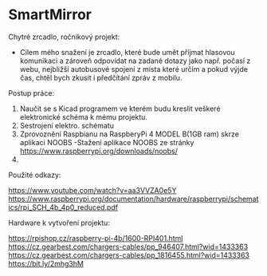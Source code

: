 # SmartMirror
Chytré zrcadlo, ročníkový projekt:

- Cílem mého snažení je zrcadlo, které bude umět příjmat hlasovou komunikaci a zároveň odpovídat na zadané dotazy jako např. počasí z webu, nejbližší autobusové spojení z místa které určím a pokud výjde čas, chtěl bych zkusit i předčítání zpráv z mobilu.

Postup práce:

1. Naučit se s Kicad programem ve kterém budu kreslit veškeré elektronické schéma k mému projektu.
2. Sestrojení elektro. schématu
3. Zprovoznění Raspbianu na RaspberyPi 4 MODEL B(1GB ram) skrze aplikaci NOOBS
-Stažení aplikace NOOBS ze stránky https://www.raspberrypi.org/downloads/noobs/
4. 

Použité odkazy:

https://www.youtube.com/watch?v=aa3VVZA0e5Y
https://www.raspberrypi.org/documentation/hardware/raspberrypi/schematics/rpi_SCH_4b_4p0_reduced.pdf

Hardware k vytvoření projektu:

https://rpishop.cz/raspberry-pi-4b/1600-RPI401.html
https://cz.gearbest.com/chargers-cables/pp_946407.html?wid=1433363
https://cz.gearbest.com/chargers-cables/pp_1816455.html?wid=1433363
https://bit.ly/2mhg3hM
